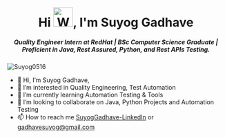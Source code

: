 <h1 align="center">Hi <img src="https://raw.githubusercontent.com/nixin72/nixin72/master/wave.gif"
         alt="Waving hand animated gif"
         height="45"
         width="45" />, I'm Suyog Gadhave</h1>
<h5 align="center">
Quality Engineer Intern at RedHat | BSc Computer Science Graduate | Proficient in Java, Rest Assured, Python, and Rest APIs Testing.
</h5>
<p align="left"> <img src="https://komarev.com/ghpvc/?username=Suyog0516&label=Profile%20views&color=0e75b6&style=flat" alt="Suyog0516" /> </p>
<p>

- 👋 Hi, I’m Suyog Gadhave,
- 👀 I’m interested in Quality Engineering, Test Automation
- 🌱 I’m currently learning Automation Testing & Tools
- 💞️ I’m looking to collaborate on Java, Python Projects and Automation Testing
- 📫 How to reach me [SuyogGadhave-LinkedIn](https://www.linkedin.com/in/suyog-gadhave-b7424b248?lipi=urn%3Ali%3Apage%3Ad_flagship3_profile_view_base_contact_details%3Bv0RvRYBjQkWh4mZ7LwnSGw%3D%3D) or gadhavesuyog@gmail.com

<!---
Suyog0516/Suyog0516 is a ✨ special ✨ repository because its `README.md` (this file) appears on your GitHub profile.
You can click the Preview link to take a look at your changes.
--->

